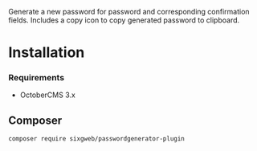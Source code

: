 Generate a new password for password and corresponding confirmation fields.  Includes a copy icon to copy generated password to clipboard.

# Installation

### Requirements
- OctoberCMS 3.x

## Composer
```
composer require sixgweb/passwordgenerator-plugin
```